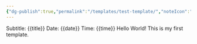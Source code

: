 ```yaml
---
{"dg-publish":true,"permalink":"/templates/test-template/","noteIcon":"","created":"2025-07-07T14:23:47.910-05:00"}
---
```


Subtitle: {{title}} 
Date: {{date}} 
Time: {{time}} 
Hello World! This is my first template.